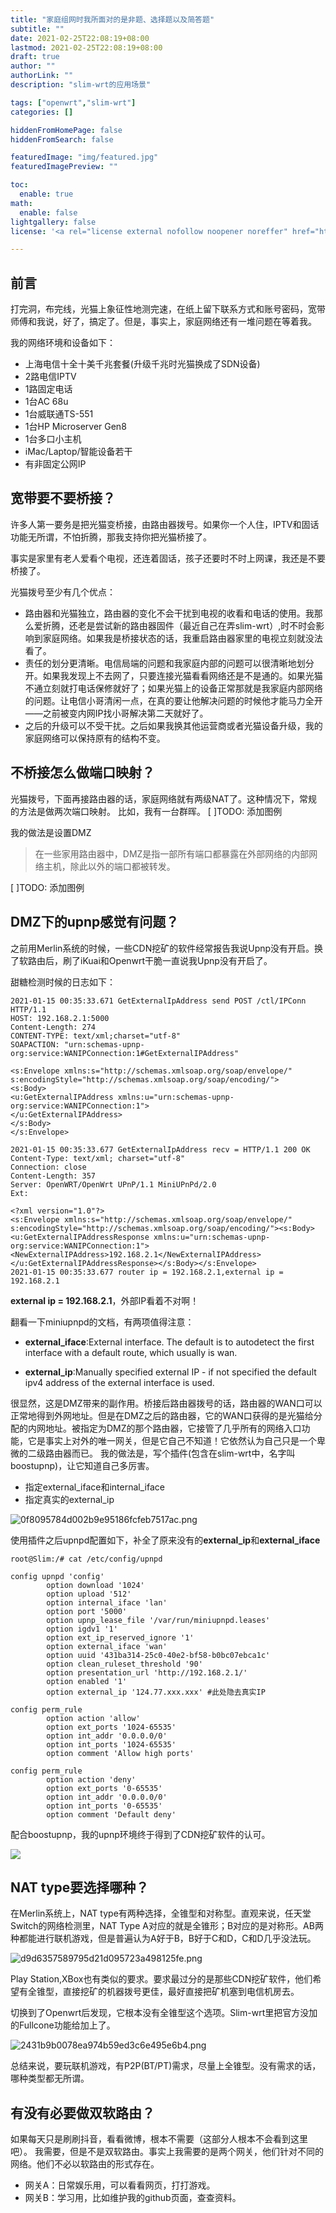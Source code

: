 ```yaml
---
title: "家庭组网时我所面对的是非题、选择题以及简答题"
subtitle: ""
date: 2021-02-25T22:08:19+08:00
lastmod: 2021-02-25T22:08:19+08:00
draft: true
author: ""
authorLink: ""
description: "slim-wrt的应用场景"

tags: ["openwrt","slim-wrt"]
categories: []

hiddenFromHomePage: false
hiddenFromSearch: false

featuredImage: "img/featured.jpg"
featuredImagePreview: ""

toc:
  enable: true
math:
  enable: false
lightgallery: false
license: '<a rel="license external nofollow noopener noreffer" href="https://creativecommons.org/licenses/by-nc/4.0/" target="_blank">CC BY-NC 4.0</a>'

---
```

<!--more-->

## 前言

打完洞，布完线，光猫上象征性地测完速，在纸上留下联系方式和账号密码，宽带师傅和我说，好了，搞定了。但是，事实上，家庭网络还有一堆问题在等着我。

我的网络环境和设备如下：

- 上海电信十全十美千兆套餐(升级千兆时光猫换成了SDN设备)
- 2路电信IPTV
- 1路固定电话
- 1台AC 68u
- 1台威联通TS-551
- 1台HP Microserver Gen8
- 1台多口小主机
- iMac/Laptop/智能设备若干
- 有非固定公网IP

## 宽带要不要桥接？

许多人第一要务是把光猫变桥接，由路由器拨号。如果你一个人住，IPTV和固话功能无所谓，不怕折腾，那我支持你把光猫桥接了。

事实是家里有老人爱看个电视，还连着固话，孩子还要时不时上网课，我还是不要桥接了。

光猫拨号至少有几个优点：
- 路由器和光猫独立，路由器的变化不会干扰到电视的收看和电话的使用。我那么爱折腾，还老是尝试新的路由器固件（最近自己在弄slim-wrt）,时不时会影响到家庭网络。如果我是桥接状态的话，我重启路由器家里的电视立刻就没法看了。
- 责任的划分更清晰。电信局端的问题和我家庭内部的问题可以很清晰地划分开。如果我发现上不去网了，只要连接光猫看看网络还是不是通的。如果光猫不通立刻就打电话保修就好了；如果光猫上的设备正常那就是我家庭内部网络的问题。让电信小哥清闲一点，在真的要让他解决问题的时候他才能马力全开——之前被变内网IP找小哥解决第二天就好了。
- 之后的升级可以不受干扰。之后如果我换其他运营商或者光猫设备升级，我的家庭网络可以保持原有的结构不变。

## 不桥接怎么做端口映射？


光猫拨号，下面再接路由器的话，家庭网络就有两级NAT了。这种情况下，常规的方法是做两次端口映射。
比如，我有一台群晖。
[ ]TODO: 添加图例

我的做法是设置DMZ

> 在一些家用路由器中，DMZ是指一部所有端口都暴露在外部网络的内部网络主机，除此以外的端口都被转发。

[ ]TODO: 添加图例

## DMZ下的upnp感觉有问题？

之前用Merlin系统的时候，一些CDN挖矿的软件经常报告我说Upnp没有开启。换了软路由后，刷了iKuai和Openwrt干脆一直说我Upnp没有开启了。

甜糖检测时候的日志如下：

```
2021-01-15 00:35:33.671 GetExternalIpAddress send POST /ctl/IPConn HTTP/1.1
HOST: 192.168.2.1:5000
Content-Length: 274
CONTENT-TYPE: text/xml;charset="utf-8"
SOAPACTION: "urn:schemas-upnp-org:service:WANIPConnection:1#GetExternalIPAddress"

<s:Envelope xmlns:s="http://schemas.xmlsoap.org/soap/envelope/" s:encodingStyle="http://schemas.xmlsoap.org/soap/encoding/">
<s:Body>
<u:GetExternalIPAddress xmlns:u="urn:schemas-upnp-org:service:WANIPConnection:1">
</u:GetExternalIPAddress>
</s:Body>
</s:Envelope>

2021-01-15 00:35:33.677 GetExternalIpAddress recv = HTTP/1.1 200 OK
Content-Type: text/xml; charset="utf-8"
Connection: close
Content-Length: 357
Server: OpenWRT/OpenWrt UPnP/1.1 MiniUPnPd/2.0
Ext:

<?xml version="1.0"?>
<s:Envelope xmlns:s="http://schemas.xmlsoap.org/soap/envelope/" s:encodingStyle="http://schemas.xmlsoap.org/soap/encoding/"><s:Body><u:GetExternalIPAddressResponse xmlns:u="urn:schemas-upnp-org:service:WANIPConnection:1"><NewExternalIPAddress>192.168.2.1</NewExternalIPAddress></u:GetExternalIPAddressResponse></s:Body></s:Envelope>
2021-01-15 00:35:33.677 router ip = 192.168.2.1,external ip = 192.168.2.1
```
**external ip = 192.168.2.1**，外部IP看着不对啊！

翻看一下miniupnpd的文档，有两项值得注意：

- **external_iface**:External interface. The default is to autodetect the first interface with a default route, which usually is wan.

- **external_ip**:Manually specified external IP - if not specified the default ipv4 address of the external interface is used.

很显然，这是DMZ带来的副作用。桥接后路由器拨号的话，路由器的WAN口可以正常地得到外网地址。但是在DMZ之后的路由器，它的WAN口获得的是光猫给分配的内网地址。被指定为DMZ的那个路由器，它接管了几乎所有的网络入口功能，它是事实上对外的唯一网关，但是它自己不知道！它依然认为自己只是一个卑微的二级路由器而已。
我的做法是，写个插件(包含在slim-wrt中，名字叫boostupnp)，让它知道自己多厉害。

- 指定external_iface和internal_iface
- 指定真实的external_ip

![0f8095784d002b9e95186fcfeb7517ac.png](img/d07f05b3c8354471a21f0104991892c8.png)

使用插件之后upnpd配置如下，补全了原来没有的**external_ip**和**external_iface**

```shell
root@Slim:/# cat /etc/config/upnpd 

config upnpd 'config'
        option download '1024'
        option upload '512'
        option internal_iface 'lan'
        option port '5000'
        option upnp_lease_file '/var/run/miniupnpd.leases'
        option igdv1 '1'
        option ext_ip_reserved_ignore '1'
        option external_iface 'wan'
        option uuid '431ba314-25c0-40e2-bf58-b0bc07ebca1c'
        option clean_ruleset_threshold '90'
        option presentation_url 'http://192.168.2.1/'
        option enabled '1'
        option external_ip '124.77.xxx.xxx' #此处隐去真实IP

config perm_rule
        option action 'allow'
        option ext_ports '1024-65535'
        option int_addr '0.0.0.0/0'
        option int_ports '1024-65535'
        option comment 'Allow high ports'

config perm_rule
        option action 'deny'
        option ext_ports '0-65535'
        option int_addr '0.0.0.0/0'
        option int_ports '0-65535'
        option comment 'Default deny'
```

配合boostupnp，我的upnp环境终于得到了CDN挖矿软件的认可。

![](img/d9740360f2744ec1a5d5b21973d244e3.documentsdocumentima)


## NAT type要选择哪种？

在Merlin系统上，NAT type有两种选择，全锥型和对称型。直观来说，任天堂Switch的网络检测里，NAT Type A对应的就是全锥形；B对应的是对称形。AB两种都能进行联机游戏，但是普遍认为A好于B，B好于C和D，C和D几乎没法玩。

![d9d6357589795d21d095723a498125fe.png](img/a3ea677160d14bc2b0e092398b2768b8.png)

Play Station,XBox也有类似的要求。要求最过分的是那些CDN挖矿软件，他们希望有全锥型，直接挖矿的机器拨号更佳，最好直接把矿机塞到电信机房去。

切换到了Openwrt后发现，它根本没有全锥型这个选项。Slim-wrt里把官方没加的Fullcone功能给加上了。

![2431b9b0078ea974b59ed3c6e495e6b4.png](img/3defe5cf1e1f496caeb27bd6a067b48e.png)

总结来说，要玩联机游戏，有P2P(BT/PT)需求，尽量上全锥型。没有需求的话，哪种类型都无所谓。


## 有没有必要做双软路由？

如果每天只是刷刷抖音，看看微博，根本不需要（这部分人根本不会看到这里吧）。
我需要，但是不是双软路由。事实上我需要的是两个网关，他们针对不同的网络。他们不必以软路由的形式存在。
- 网关A：日常娱乐用，可以看看网页，打打游戏。
- 网关B：学习用，比如维护我的github页面，查查资料。